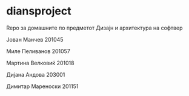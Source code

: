 # diansproject

Repo за домашните по предметот Дизајн и архитектура на софтвер 

Јован Манчев 201045

Миле Пеливанов 201057

Мартина Велковиќ 201018

Дијана Андова 203001

Димитар Мареноски 201151
